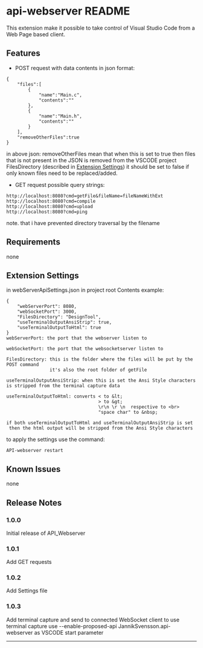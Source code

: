 # api-webserver README

This extension make it possible to take control of Visual Studio Code from a Web Page based client.


## Features

* POST request with data contents in json format:
```
{
    "files":[
        {
            "name":"Main.c",
            "contents":""
        },
        {
            "name":"Main.h",
            "contents":""
        }
    ],
    "removeOtherFiles":true
}
```
in above json:
removeOtherFiles mean that when this is set to true
 then files that is not present in the JSON is removed 
 from the VSCODE project FilesDirectory (described in [Extension Settings](#extension-settings))
 it should be set to false if only known files need to be replaced/added.

* GET request
possible query strings:
```
http://localhost:8080?cmd=getFile&fileName=fileNameWithExt
http://localhost:8080?cmd=compile
http://localhost:8080?cmd=upload
http://localhost:8080?cmd=ping
```
note. that i have prevented directory traversal by the filename


## Requirements
none
## Extension Settings
in webServerApiSettings.json in project root
Contents example:
```
{
    "webServerPort": 8080,
    "webSocketPort": 3000,
    "FilesDirectory": "DesignTool",
    "useTerminalOutputAnsiStrip": true,
    "useTerminalOutputToHtml": true
}
webServerPort: the port that the webserver listen to

webSocketPort: the port that the websocketserver listen to

FilesDirectory: this is the folder where the files will be put by the POST command
                it's also the root folder of getFile

useTerminalOutputAnsiStrip: when this is set the Ansi Style characters is stripped from the terminal capture data

useTerminalOutputToHtml: converts < to &lt;
                                  > to &gt;
                                  \r\n \r \n  respective to <br>
                                  "space char" to &nbsp;

if both useTerminalOutputToHtml and useTerminalOutputAnsiStrip is set
 then the html output will be stripped from the Ansi Style characters
```		         

to apply the settings use the command:
```
API-webserver restart
```
## Known Issues
none
## Release Notes

### 1.0.0

Initial release of API_Webserver

### 1.0.1

Add GET requests

### 1.0.2

Add Settings file

### 1.0.3

Add terminal capture and send to connected WebSocket client
to use terminal capture use --enable-proposed-api JannikSvensson.api-webserver as VSCODE start parameter


-----------------------------------------------------------------------------------------------------------
<!---
### For more information

* [Visual Studio Code's Markdown Support](http://code.visualstudio.com/docs/languages/markdown)
 * [Markdown Syntax Reference](https://help.github.com/articles/markdown-basics/)

**Enjoy!**
 -->